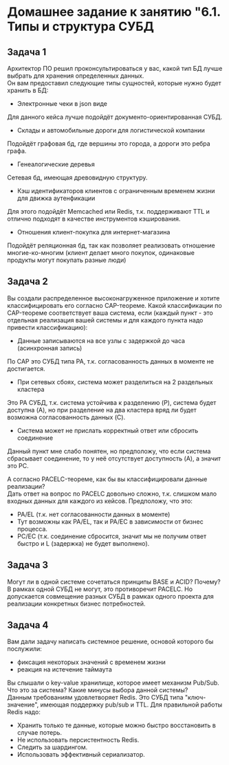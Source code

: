 # Домашнее задание к занятию "6.1. Типы и структура СУБД

## Задача 1
Архитектор ПО решил проконсультироваться у вас, какой тип БД лучше выбрать для хранения определенных данных.  
Он вам предоставил следующие типы сущностей, которые нужно будет хранить в БД:  
* Электронные чеки в json виде

Для данного кейса лучше подойдёт документо-ориентированная СУБД. 
* Склады и автомобильные дороги для логистической компании

Подойдёт графовая бд, где вершины это города, а дороги это ребра графа.
* Генеалогические деревья

Сетевая бд, имеющая древовидную структуру. 
* Кэш идентификаторов клиентов с ограниченным временем жизни для движка аутенфикации

Для этого подойдёт Memcached или Redis, т.к. поддерживают TTL и отлично подходят в качестве инструментов кэширования.
* Отношения клиент-покупка для интернет-магазина

Подойдёт реляционная бд, так как позволяет реализовать отношение многие-ко-многим (клиент делает много покупок, одинаковые продукты могут покупать разные люди)

## Задача 2
Вы создали распределенное высоконагруженное приложение и хотите классифицировать его согласно CAP-теореме. Какой классификации по CAP-теореме соответствует ваша система, если (каждый пункт - это отдельная реализация вашей системы и для каждого пункта надо привести классификацию):

* Данные записываются на все узлы с задержкой до часа (асинхронная запись)

По CAP это СУБД типа PA, т.к. согласованность данных в моменте не достигается.
* При сетевых сбоях, система может разделиться на 2 раздельных кластера

Это PA СУБД, т.к. система устойчива к разделению (P), система будет доступна (A), но при разделение на два кластера вряд ли будет возможна согласованность данных (C).
* Система может не прислать корректный ответ или сбросить соединение

Данный пункт мне слабо понятен, но предположу, что если система сбрасывает соединение, то у неё отсутствует доступность (A), а значит это PC.   

А согласно PACELC-теореме, как бы вы классифицировали данные реализации?  
Дать ответ на вопрос по PACELC довольно сложно, т.к. слишком мало входных данных для каждого из кейсов. Предположу, что это:
* PA/EL (т.к. нет согласованности данных в моменте)
* Тут возможны как PA/EL, так и PA/EC в зависимости от бизнес процесса. 
* PC/EC (т.к. соединение сбросится, значит мы не получим ответ быстро и L (задержка) не будет выполнено).

## Задача 3
Могут ли в одной системе сочетаться принципы BASE и ACID? Почему?  
В рамках одной СУБД не могут, это противоречит PACELC. Но допускается совмещение разных СУБД в рамках одного проекта для реализации конкретных бизнес потребностей.

## Задача 4
Вам дали задачу написать системное решение, основой которого бы послужили:

* фиксация некоторых значений с временем жизни
* реакция на истечение таймаута


Вы слышали о key-value хранилище, которое имеет механизм Pub/Sub. Что это за система? Какие минусы выбора данной системы?  
Данным требованиям удовлетворяет Redis. Это СУБД типа "ключ-значение", имеющая поддержку pub/sub и TTL. Для правильной работы Redis надо:
* Хранить только те данные, которые можно быстро восстановить в случае потерь.
* Не использовать персистентность Redis.
* Следить за шардингом.
* Использовать эффективный сериализатор.
